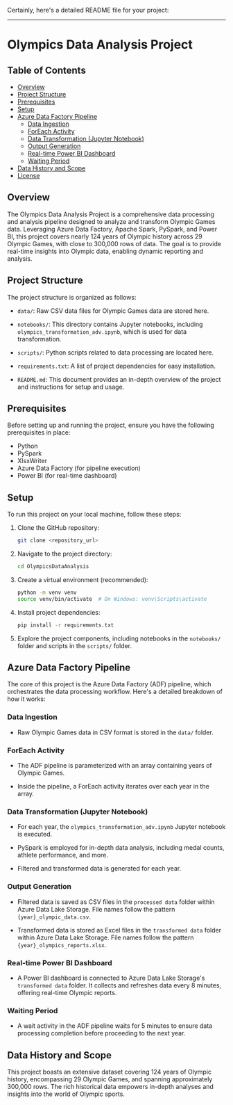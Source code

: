 Certainly, here's a detailed README file for your project:

---

# Olympics Data Analysis Project

## Table of Contents

- [Overview](#overview)
- [Project Structure](#project-structure)
- [Prerequisites](#prerequisites)
- [Setup](#setup)
- [Azure Data Factory Pipeline](#azure-data-factory-pipeline)
  - [Data Ingestion](#data-ingestion)
  - [ForEach Activity](#foreach-activity)
  - [Data Transformation (Jupyter Notebook)](#data-transformation-jupyter-notebook)
  - [Output Generation](#output-generation)
  - [Real-time Power BI Dashboard](#real-time-power-bi-dashboard)
  - [Waiting Period](#waiting-period)
- [Data History and Scope](#data-history-and-scope)
- [License](#license)

## Overview

The Olympics Data Analysis Project is a comprehensive data processing and analysis pipeline designed to analyze and transform Olympic Games data. Leveraging Azure Data Factory, Apache Spark, PySpark, and Power BI, this project covers nearly 124 years of Olympic history across 29 Olympic Games, with close to 300,000 rows of data. The goal is to provide real-time insights into Olympic data, enabling dynamic reporting and analysis.

## Project Structure

The project structure is organized as follows:

- `data/`: Raw CSV data files for Olympic Games data are stored here.

- `notebooks/`: This directory contains Jupyter notebooks, including `olympics_transformation_adv.ipynb`, which is used for data transformation.

- `scripts/`: Python scripts related to data processing are located here.

- `requirements.txt`: A list of project dependencies for easy installation.

- `README.md`: This document provides an in-depth overview of the project and instructions for setup and usage.

## Prerequisites

Before setting up and running the project, ensure you have the following prerequisites in place:

- Python
- PySpark
- XlsxWriter
- Azure Data Factory (for pipeline execution)
- Power BI (for real-time dashboard)

## Setup

To run this project on your local machine, follow these steps:

1. Clone the GitHub repository:

   ```bash
   git clone <repository_url>
   ```

2. Navigate to the project directory:

   ```bash
   cd OlympicsDataAnalysis
   ```

3. Create a virtual environment (recommended):

   ```bash
   python -m venv venv
   source venv/bin/activate  # On Windows: venv\Scripts\activate
   ```

4. Install project dependencies:

   ```bash
   pip install -r requirements.txt
   ```

5. Explore the project components, including notebooks in the `notebooks/` folder and scripts in the `scripts/` folder.

## Azure Data Factory Pipeline

The core of this project is the Azure Data Factory (ADF) pipeline, which orchestrates the data processing workflow. Here's a detailed breakdown of how it works:

### Data Ingestion

- Raw Olympic Games data in CSV format is stored in the `data/` folder.

### ForEach Activity

- The ADF pipeline is parameterized with an array containing years of Olympic Games.

- Inside the pipeline, a ForEach activity iterates over each year in the array.

### Data Transformation (Jupyter Notebook)

- For each year, the `olympics_transformation_adv.ipynb` Jupyter notebook is executed.

- PySpark is employed for in-depth data analysis, including medal counts, athlete performance, and more.

- Filtered and transformed data is generated for each year.

### Output Generation

- Filtered data is saved as CSV files in the `processed data` folder within Azure Data Lake Storage. File names follow the pattern `{year}_olympic_data.csv`.

- Transformed data is stored as Excel files in the `transformed data` folder within Azure Data Lake Storage. File names follow the pattern `{year}_olympics_reports.xlsx`.

### Real-time Power BI Dashboard

- A Power BI dashboard is connected to Azure Data Lake Storage's `transformed data` folder. It collects and refreshes data every 8 minutes, offering real-time Olympic reports.

### Waiting Period

- A wait activity in the ADF pipeline waits for 5 minutes to ensure data processing completion before proceeding to the next year.

## Data History and Scope

This project boasts an extensive dataset covering 124 years of Olympic history, encompassing 29 Olympic Games, and spanning approximately 300,000 rows. The rich historical data empowers in-depth analyses and insights into the world of Olympic sports.

